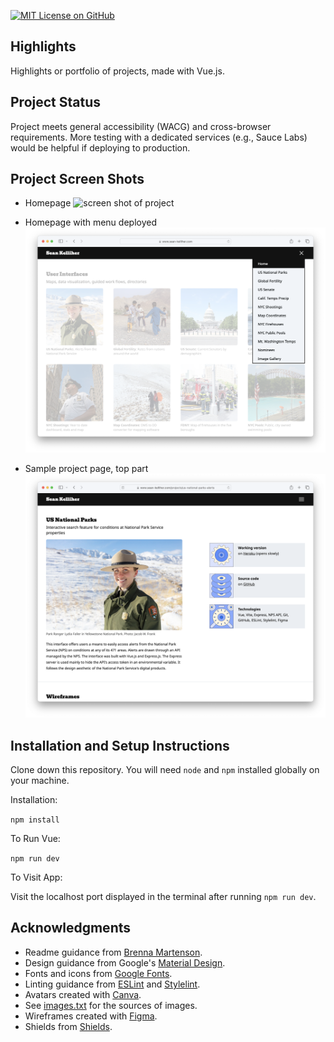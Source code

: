 [![MIT License on GitHub](https://img.shields.io/github/license/seankelliher/highlights)](/LICENSE.txt)
## Highlights

Highlights or portfolio of projects, made with Vue.js.

## Project Status

Project meets general accessibility (WACG) and cross-browser requirements. More testing with a dedicated services (e.g., Sauce Labs) would be helpful if deploying to production.

## Project Screen Shots

* Homepage
![screen shot of project](/screenshots/highlights-screenshot1.png?s=600)

* Homepage with menu deployed
![screen shot of project](/screenshots/highlights-screenshot2.png?s=600)

* Sample project page, top part
![screen shot of project](/screenshots/highlights-screenshot3.png?s=600)

## Installation and Setup Instructions

Clone down this repository. You will need `node` and `npm` installed globally on your machine.

Installation:

`npm install`  

To Run Vue:

`npm run dev`   

To Visit App:

Visit the localhost port displayed in the terminal after running `npm run dev`.

## Acknowledgments

* Readme guidance from [Brenna Martenson](https://gist.github.com/martensonbj/6bf2ec2ed55f5be723415ea73c4557c4).
* Design guidance from Google's [Material Design](https://material.io/design).
* Fonts and icons from [Google Fonts](https://fonts.google.com).
* Linting guidance from [ESLint](https://eslint.org) and [Stylelint](https://stylelint.io).
* Avatars created with [Canva](https://www.canva.com/create/avatars/).
* See [images.txt](https://github.com/seankelliher/highlights/blob/main/notes/images.txt) for the sources of images.
* Wireframes created with [Figma](https://www.figma.com).
* Shields from [Shields](https://shields.io).